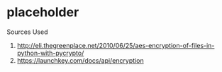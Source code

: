 placeholder
===========

Sources Used

1. http://eli.thegreenplace.net/2010/06/25/aes-encryption-of-files-in-python-with-pycrypto/
2. https://launchkey.com/docs/api/encryption